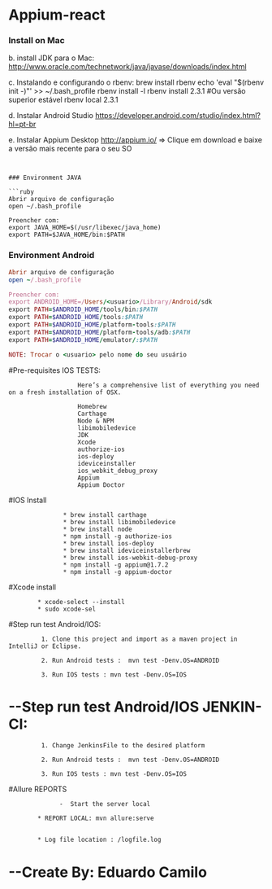 # Appium-react

### Install on Mac


   
b. install JDK para o Mac:
   http://www.oracle.com/technetwork/java/javase/downloads/index.html

c. Instalando e configurando o rbenv:
   brew install rbenv
   echo 'eval "$(rbenv init -)"' >> ~/.bash_profile
   rbenv install -l
   rbenv install 2.3.1 #Ou versão superior estável
   rbenv local 2.3.1

d. Instalar Android Studio
   https://developer.android.com/studio/index.html?hl=pt-br
   
e. Instalar Appium Desktop
   http://appium.io/ => Clique em download e baixe a versão mais recente para o seu SO
```


### Environment JAVA

```ruby
Abrir arquivo de configuração
open ~/.bash_profile

Preencher com:
export JAVA_HOME=$(/usr/libexec/java_home)
export PATH=$JAVA_HOME/bin:$PATH 
```

###  Environment Android

```ruby
Abrir arquivo de configuração
open ~/.bash_profile

Preencher com:
export ANDROID_HOME=/Users/<usuario>/Library/Android/sdk
export PATH=$ANDROID_HOME/tools/bin:$PATH
export PATH=$ANDROID_HOME/tools:$PATH
export PATH=$ANDROID_HOME/platform-tools:$PATH
export PATH=$ANDROID_HOME/platform-tools/adb:$PATH
export PATH=$ANDROID_HOME/emulator/:$PATH

NOTE: Trocar o <usuario> pelo nome do seu usuário
```

 #Pre-requisites IOS TESTS:
              
                       Here’s a comprehensive list of everything you need on a fresh installation of OSX.
                       
                       Homebrew
                       Carthage
                       Node & NPM
                       libimobiledevice
                       JDK
                       Xcode
                       authorize-ios
                       ios-deploy
                       ideviceinstaller
                       ios_webkit_debug_proxy
                       Appium
                       Appium Doctor 
                       
                                      
 #IOS Install
     
                   * brew install carthage
                   * brew install libimobiledevice
                   * brew install node
                   * npm install -g authorize-ios
                   * brew install ios-deploy
                   * brew install ideviceinstallerbrew
                   * brew install ios-webkit-debug-proxy
                   * npm install -g appium@1.7.2
                   * npm install -g appium-doctor              
                                                                 
                                    
 #Xcode install

            * xcode-select --install
            * sudo xcode-sel
            



#Step run test Android/IOS:

             1. Clone this project and import as a maven project in IntelliJ or Eclipse.

             2. Run Android tests :  mvn test -Denv.OS=ANDROID

             3. Run IOS tests : mvn test -Denv.OS=IOS




# --Step run test Android/IOS JENKIN-CI:

             1. Change JenkinsFile to the desired platform

             2. Run Android tests :  mvn test -Denv.OS=ANDROID

             3. Run IOS tests : mvn test -Denv.OS=IOS




#Allure REPORTS

                  -  Start the server local
                  
            * REPORT LOCAL: mvn allure:serve

        
            * Log file location : /logfile.log


# --Create By: Eduardo Camilo


